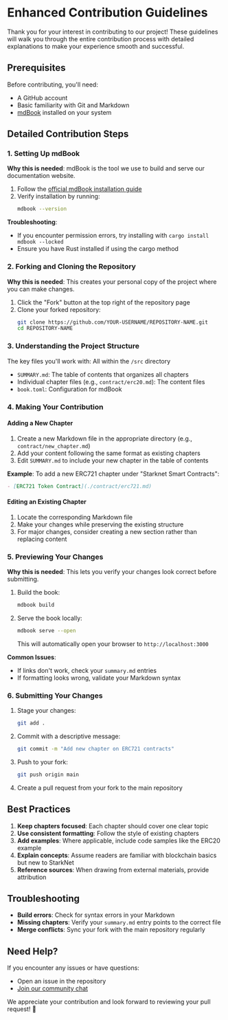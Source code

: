 # Enhanced Contribution Guidelines

Thank you for your interest in contributing to our project! These guidelines will walk you through the entire contribution process with detailed explanations to make your experience smooth and successful.

## Prerequisites

Before contributing, you'll need:

- A GitHub account
- Basic familiarity with Git and Markdown
- [mdBook](https://rust-lang.github.io/mdBook/guide/installation.html) installed on your system

## Detailed Contribution Steps

### 1. Setting Up mdBook

**Why this is needed**: mdBook is the tool we use to build and serve our documentation website.

1. Follow the [official mdBook installation guide](https://rust-lang.github.io/mdBook/guide/installation.html)
2. Verify installation by running:
   ```bash
   mdbook --version
   ```
   
**Troubleshooting**:
- If you encounter permission errors, try installing with `cargo install mdbook --locked`
- Ensure you have Rust installed if using the cargo method

### 2. Forking and Cloning the Repository

**Why this is needed**: This creates your personal copy of the project where you can make changes.

1. Click the "Fork" button at the top right of the repository page
2. Clone your forked repository:
   ```bash
   git clone https://github.com/YOUR-USERNAME/REPOSITORY-NAME.git
   cd REPOSITORY-NAME
   ```

### 3. Understanding the Project Structure

The key files you'll work with:
All within the `/src` directory
- `SUMMARY.md`: The table of contents that organizes all chapters
- Individual chapter files (e.g., `contract/erc20.md`): The content files
- `book.toml`: Configuration for mdBook

### 4. Making Your Contribution

#### Adding a New Chapter

1. Create a new Markdown file in the appropriate directory (e.g., `contract/new_chapter.md`)
2. Add your content following the same format as existing chapters
3. Edit `SUMMARY.md` to include your new chapter in the table of contents

**Example**: To add a new ERC721 chapter under "Starknet Smart Contracts":
```markdown
- [ERC721 Token Contract](./contract/erc721.md)
```

#### Editing an Existing Chapter

1. Locate the corresponding Markdown file
2. Make your changes while preserving the existing structure
3. For major changes, consider creating a new section rather than replacing content

### 5. Previewing Your Changes

**Why this is needed**: This lets you verify your changes look correct before submitting.

1. Build the book:
   ```bash
   mdbook build
   ```
2. Serve the book locally:
   ```bash
   mdbook serve --open
   ```
   This will automatically open your browser to `http://localhost:3000`

**Common Issues**:
- If links don't work, check your `summary.md` entries
- If formatting looks wrong, validate your Markdown syntax

### 6. Submitting Your Changes

1. Stage your changes:
   ```bash
   git add .
   ```
2. Commit with a descriptive message:
   ```bash
   git commit -m "Add new chapter on ERC721 contracts"
   ```
3. Push to your fork:
   ```bash
   git push origin main
   ```
4. Create a pull request from your fork to the main repository

## Best Practices

1. **Keep chapters focused**: Each chapter should cover one clear topic
2. **Use consistent formatting**: Follow the style of existing chapters
3. **Add examples**: Where applicable, include code samples like the ERC20 example
4. **Explain concepts**: Assume readers are familiar with blockchain basics but new to StarkNet
5. **Reference sources**: When drawing from external materials, provide attribution

## Troubleshooting

- **Build errors**: Check for syntax errors in your Markdown
- **Missing chapters**: Verify your `summary.md` entry points to the correct file
- **Merge conflicts**: Sync your fork with the main repository regularly

## Need Help?

If you encounter any issues or have questions:
- Open an issue in the repository
- [Join our community chat](https://t.me/+uQKuqWrTlhs5ZWI0)

We appreciate your contribution and look forward to reviewing your pull request! 🎉